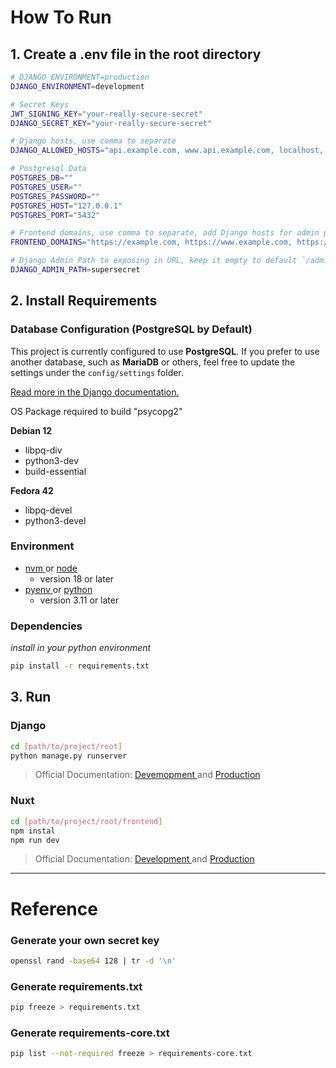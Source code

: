 # How To Run

## 1. Create a .env file in the root directory

```bash
# DJANGO_ENVIRONMENT=production
DJANGO_ENVIRONMENT=development

# Secret Keys
JWT_SIGNING_KEY="your-really-secure-secret"
DJANGO_SECRET_KEY="your-really-secure-secret"

# Django hosts, use comma to separate
DJANGO_ALLOWED_HOSTS="api.example.com, www.api.example.com, localhost, 127.0.0.1"

# Postgresql Data
POSTGRES_DB=""
POSTGRES_USER=""
POSTGRES_PASSWORD=""
POSTGRES_HOST="127.0.0.1"
POSTGRES_PORT="5432"

# Frontend domains, use comma to separate, add Django hosts for admin panel
FRONTEND_DOMAINS="https://example.com, https://www.example.com, https://api.example.com, https://www.api.example.com, http://localhost:3000, http://127.0.0.1:3000"

# Django Admin Path to exposing in URL, keep it empty to default `/admin/`
DJANGO_ADMIN_PATH=supersecret
```

## 2. Install Requirements

### Database Configuration (PostgreSQL by Default)

This project is currently configured to use **PostgreSQL**.
If you prefer to use another database, such as **MariaDB** or others, feel free to update the settings under the `config/settings` folder.

[Read more in the Django documentation.](https://docs.djangoproject.com/en/5.2/ref/databases/)

OS Package required to build "psycopg2"

**Debian 12**

- libpq-div
- python3-dev
- build-essential

**Fedora 42**

- libpq-devel
- python3-devel

### Environment

- [ nvm ](https://github.com/nvm-sh/nvm) or [ node ](https://nodejs.org/en)
  - version 18 or later
- [ pyenv ](https://github.com/pyenv/pyenv) or [ python ](https://www.python.org/)
  - version 3.11 or later

### Dependencies

_install in your python environment_

```bash
pip install -r requirements.txt
```

## 3. Run

### Django

```bash
cd [path/to/project/root]
python manage.py runserver
```

> Official Documentation:
> [ Devemopment ](https://docs.djangoproject.com/en/5.2/intro/tutorial01/)
> and
> [ Production ](https://docs.djangoproject.com/en/5.1/howto/deployment/)

### Nuxt

```bash
cd [path/to/project/root/frontend]
npm instal
npm run dev
```

> Official Documentation:
> [ Development ](https://nuxt.com/docs/getting-started/installation)
> and
> [ Production ](https://nuxt.com/docs/getting-started/deployment)

---

# Reference

### Generate your own secret key

```bash
openssl rand -base64 128 | tr -d '\n'
```

### Generate requirements.txt

```bash
pip freeze > requirements.txt
```

### Generate requirements-core.txt

```bash
pip list --not-required freeze > requirements-core.txt
```
